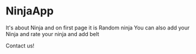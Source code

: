 # NinjaApp

It's about Ninja and on first page it is Random ninja
You can also add your Ninja and rate your ninja and add belt

Contact us!
